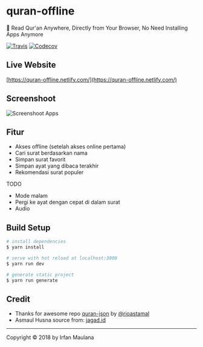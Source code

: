 # quran-offline

📖 Read Qur'an Anywhere, Directly from Your Browser, No Need Installing Apps Anymore

[![Travis](https://img.shields.io/travis/mazipan/quran-offline.svg)](https://travis-ci.org/mazipan/quran-offline) [![Codecov](https://codecov.io/gh/mazipan/quran-offline/branch/master/graph/badge.svg)](https://codecov.io/gh/mazipan/quran-offline)

## Live Website

[https://quran-offline.netlify.com/](https://quran-offline.netlify.com/)

## Screenshoot

![Screenshoot Apps](https://raw.githubusercontent.com/mazipan/quran-offline/master/screenshoot.png)

## Fitur

+ Akses offline (setelah akses online pertama)
+ Cari surat berdasarkan nama
+ Simpan surat favorit
+ Simpan ayat yang dibaca terakhir
+ Rekomendasi surat populer

TODO

+ Mode malam
+ Pergi ke ayat dengan cepat di dalam surat
+ Audio

## Build Setup

``` bash
# install dependencies
$ yarn install

# serve with hot reload at localhost:3000
$ yarn run dev

# generate static project
$ yarn run generate
```

## Credit

+ Thanks for awesome repo [quran-json](https://github.com/rioastamal/quran-json) by [@rioastamal](https://github.com/rioastamal)
+ Asmaul Husna source from: [jagad.id](https://jagad.id/99-asmaul-husna-latin-arab-dan-terjemahan-indonesia-inggris/)

----

Copyright © 2018 by Irfan Maulana
